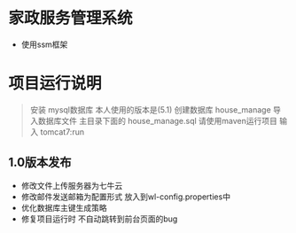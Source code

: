 # 家政服务管理系统
- 使用ssm框架

# 项目运行说明
> 安装 mysql数据库  本人使用的版本是(5.1)
> 创建数据库 house_manage
> 导入数据库文件 主目录下面的 house_manage.sql
> 请使用maven运行项目 输入 tomcat7:run

## 1.0版本发布
- 修改文件上传服务器为七牛云
- 修改邮件发送邮箱为配置形式 放入到wl-config.properties中
- 优化数据库主键生成策略
- 修复项目运行时 不自动跳转到前台页面的bug
